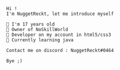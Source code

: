 	Hi !
	I'm NuggetReckt, let me introduce myself

	🔸 I'm 17 years old
	🔸 Owner of NoSkillWorld
	🔸 Developer on my account in html5/css3
	🔸 Currently learning java
	
	Contact me on discord : NuggetReckt#0464

	Bye ;)

